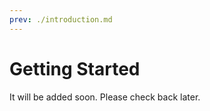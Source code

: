 ```yaml
---
prev: ./introduction.md
---
```


# Getting Started

It will be added soon.
Please check back later.
